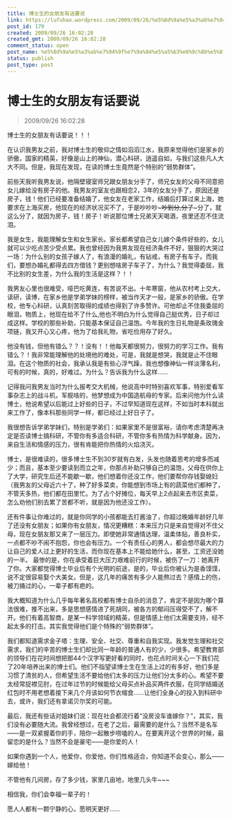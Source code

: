 ```yaml
---
title: 博士生的女朋友有话要说
link: https://lufuhao.wordpress.com/2009/09/26/%e5%8d%9a%e5%a3%ab%e7%94%9f%e7%9a%84%e5%a5%b3%e6%9c%8b%e5%8f%8b%e6%9c%89%e8%af%9d%e8%a6%81%e8%af%b4/
post_id: 179
created: 2009/09/26 16:02:28
created_gmt: 2009/09/26 16:02:28
comment_status: open
post_name: %e5%8d%9a%e5%a3%ab%e7%94%9f%e7%9a%84%e5%a5%b3%e6%9c%8b%e5%8f%8b%e6%9c%89%e8%af%9d%e8%a6%81%e8%af%b4
status: publish
post_type: post
---
```


# 博士生的女朋友有话要说

> 2009/09/26 16:02:28

 

博士生的女朋友有话要说！！！

在认识我男友之前，我对博士生的敬仰之情如滔滔江水，我原来觉得他们是家乡的骄傲，国家的精英，好像是山上的神仙，潜心科研，逍遥自如，与我们这些凡人大大不同。但是，我现在发现，在读的博士生竟然是个特别的“弱势群体”。

前些天我听我男友说，他隔壁寝室师兄跟女朋友分手了，师兄女友的父母不同意把女儿嫁给没有房子的他。我男友的室友也跟相恋2，3年的女友分手了，原因还是房子，钱！他们已经要准备结婚了，他女友在老家工作，结婚后打算过来上海，她要求在上海买房，他现在的经济状况买不了，于是吵吵吵~~~吵到分,分了~~~分了，就这么分了，就因为房子，钱！房子！听说那位博士兄弟天天喝酒，夜里还忍不住流泪。

我是女生，我能理解女生和女生家长。家长都希望自己女儿嫁个条件好些的，女儿就可以少吃点苦少受点累。我也曾经因为我男友现在经济条件不好，狠狠的大哭过一场：为什么别的女孩子嫁人了，有浪漫的婚礼，有钻戒，有房子有车子。而我们，要想办婚礼都得去四方借钱？更别想啥房子车子了，为什么？我觉得委屈，我不比别的女生差，为什么我的生活是这样？！！

我男友心里也很难受，哑巴吃黄连，有苦说不出。十年寒窗，他从农村考上交大，读研，读博，在家乡他是学弟学妹的榜样，被当作天才一般，是家乡的骄傲。在学校，他专心科研，认真刻苦取得的成绩也得到了许多赞许。可他却止不住我委屈的眼泪，物质上，他现在给不了什么,他也不明白为什么觉得自己挺优秀，日子却过成这样。学校的那些补助，只能基本保证自己温饱。今年我的生日礼物是条玫瑰金项链，我又开心又心疼，他为了给我礼物，省吃俭用存了好久。

他没有钱，但他有错么？？！没有！！他每天都很努力，很努力的学习工作。我有错么？！我非常能理解他的处境他的难处，可是，我就是想哭，我就是止不住眼泪。在这个物质的社会，我承认我是有些心浮气躁，我也想像神仙一样淡薄名利，可有的时候，真的，好难过。为什么？告诉我为什么这样……

记得我问我男友当时为什么报考交大机械，他说高中时特别喜欢军事，特别爱看军事杂志上的战斗机，军舰啥的，他梦想成为中国造航母的专家。后来问他为什么读博士，他说希望以后能过上好些的日子，不过早知道现在这样，不如当时本科就出来工作了，像本科那些同学一样，都已经过上好日子了。

我很想告诉学弟学妹们，特别是学弟们：如果家里不是很富裕，请你考虑清楚再决定是否读博士搞科研，不管你有多适合科研，不管你多有热情为科学献身。因为，来自生活和情感的压力，很有肯能把你热情的火焰浇灭。

博士，是很难读的，很多博士生不到30岁就有白发，头发也随着思考的增多而减少；而且，基本至少要读到而立之年，你那点补助只够自己的温饱，父母在供你上了大学，研究生后还不能歇一歇，他们想着你还没工作，他们要帮你存钱娶媳妇（我男友的父母近六十了，种了好多菜卖，你能想到市场上有的蔬菜他们都种了，不管天多热，他们都在田里忙。为了占个好摊位，每天早上2点起来去市区卖菜，怎么劝他们别去累了苦都不听，就是因为他还没工作）。

还有件事让你难过的，就是你同学的小孩都能去打酱油了，你超过晚婚年龄好几年了还没有女朋友；如果你有女朋友，情况更糟糕：本来压力只是来自觉得对不住父母，现在女朋友那又来了一层压力。即使她非常通情达理，温柔体贴，善良朴实，一点都不吵不闹不抱怨，你也会有压力。一个有责任心的男人，都会想尽最大的力让自己的爱人过上更好的生活，而你现在基本上不能给她什么，甚至，工资还没她的一半。
最惨的是，你在承受着巨大压力艰难前行的时候，被伤了一刀：她离开了你。大家都觉得博士毕业后有个光明的前途，是的，毕业后你被认为是香馍馍，说不定很容易娶个大美女。但是，这几年的痛苦有多少人能熬过去？感情上的伤，被刀捅过的心，一辈子都有疤的。

我大概知道为什么几乎每年著名高校都有博士自杀的消息了，肯定不是因为哪个算法很难，推不出来，多是思想感情进了死胡同，被各方的郁闷压得受不了，解不开。他们有着高智商，是某一科学领域的精英，但是情感上他们太需要支持，经不起太多的打击。其实我觉得他们是个特殊的“弱势群体”。

我们都知道需求金子塔：生理、安全、社交、尊重和自我实现。我发觉生理和社交需求，我们的辛苦的博士生们却比同一年龄的普通人有的少，少很多。希望教育部的领导们在花时间想把那44个汉字写更好看的同时，也花点时间关心一下我们花了20年培养出来的博士们。他们不指望读博士生在生活上过的有多好，他们多是习惯了清贫的人，但希望生活不要给他们太多的压力让他们分太多的心。希望不要太经常捉襟见肘，在过年过节的时候能给父母买点补品买两件衣服，在同学结婚送红包时不用老想着接下来几个月该如何节衣缩食……让他们全身心的投入到科研中去，或许，我们还有拿诺贝尔奖的可能。

最后，我还有些话对姐妹们说：现在社会都流行着“没房没车谁嫁你？”，其实，我们没有必要随大流。我曾经想过，在老了之后，最需要的是什么？当然不是名车——是一双紧握着你的手，陪你一起散步唠嗑的人。在要离开这个世界的时候，最留恋的是什么？当然不会是豪宅——是你爱的人！

如果你遇到一个人，他爱你，你爱他，你们性格适合，你知道不会变心，那么——嫁给他！

不管他有几间房，存了多少钱，家里几亩地，地里几头牛~~~

相信我，你们会幸福一辈子的！

愿人人都有一颗宁静的心，愿明天更好……
